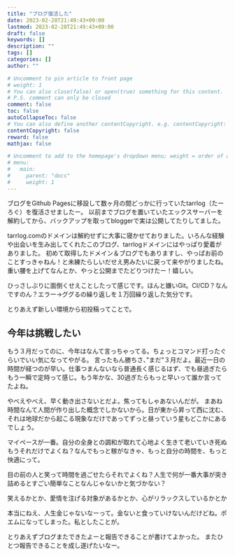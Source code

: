 ```yaml
---
title: "ブログ復活した"
date: 2023-02-28T21:49:43+09:00
lastmod: 2023-02-28T21:49:43+09:00
draft: false
keywords: []
description: ""
tags: []
categories: []
author: ""

# Uncomment to pin article to front page
# weight: 1
# You can also close(false) or open(true) something for this content.
# P.S. comment can only be closed
comment: false
toc: false
autoCollapseToc: false
# You can also define another contentCopyright. e.g. contentCopyright: "This is another copyright."
contentCopyright: false
reward: false
mathjax: false

# Uncomment to add to the homepage's dropdown menu; weight = order of article
# menu:
#   main:
#     parent: "docs"
#     weight: 1
---
```


<!--more-->
ブログをGithub Pagesに移設して数ヶ月の間どっかに行っていたtarrlog（たーろぐ）を復活させましたー。
以前までブログを置いていたエックスサーバーを解約してから、バックアップを取ってbloggerで実は公開してたりしてました。

tarrlog.comのドメインは解約せずに大事に寝かせておりました。いろんな経験や出会いを生み出してくれたこのブログ、tarrlogドメインにはやっぱり愛着がありました。
初めて取得したドメイン＆ブログでもありますし、やっぱお前のことすっきゃねん！と未練たらしいだせえ男みたいに戻って来やがりましたね。
重い腰を上げてなんとか、やっと公開までたどりつけたー！嬉しい。

ひっさしぶりに面倒くせえことしたって感じです。ほんと嫌いGit。CI/CD？なんですのん？エラー→ググるの繰り返しを１万回繰り返した気分です。

とりあえず新しい環境から初投稿ってことで。


## 今年は挑戦したい
もう３月だってのに、今年はなんて言っちゃってる。ちょっとコマンド打ったぐらいでいい気になってやがる。
言ったもん勝ちさ、”まだ”３月だよ。最近一日の時間が経つのが早い。仕事つまんないなら普通長く感じるはず、でも昼過ぎたらもう一瞬で定時って感じ。もう年かな、30過ぎたらもっと早いって誰か言ってたよね。


やべえやべえ、早く動き出さないとだよ。焦ってもしゃあないんだが。
まあね時間なんて人間が作り出した概念でしかないから。日が東から昇って西に沈む、それは地球だから起こる現象なだけであってずっと昼っていう星もどこかにあるでしょう。

マイペースが一番。自分の全身との調和が取れて心地よく生きて老いていき死ぬもうそれだけでよくね？なんでもっと稼がなきゃ、もっと自分の時間を、もっと快適にって。


目の前の人と笑って時間を過ごせたらそれでよくね？人生で何が一番大事が突き詰めるとすごい簡単なことなんじゃないかと気づかない？

笑えるかとか、愛情を注げる対象があるかとか、心がリラックスしているかとか


本当にねえ、人生金じゃないなーって。金ないと食っていけないんだけどね。ポエムになってしまった。私としたことが。


とりあえずブログまたできたよーと報告できることが書けてよかった。
またひとつ報告できることを成し遂げたいなー。


